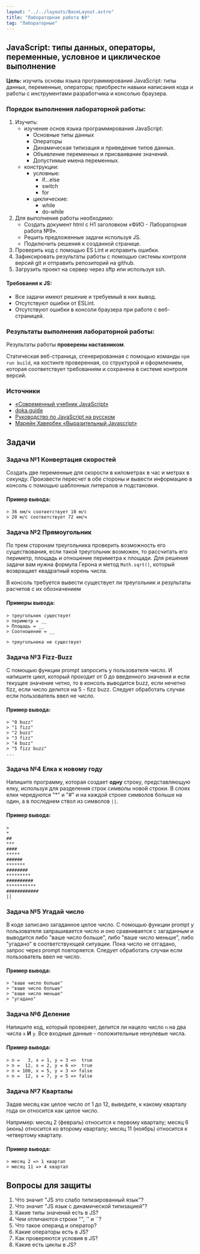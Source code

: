 ```yaml
---
layout: "../../layouts/BaseLayout.astro"
title: "Лабораторная работа №9"
tag: "Лабораторные"
---
```


## JavaScript: типы данных, операторы, переменные, условное и циклическое выполнение

**Цель:** изучить основы языка программирования JavaScript: типы данных, переменные, операторы; приобрести навыки написания кода и работы с инструментами разработчика и консолью браузера.

### Порядок выполнения лабораторной работы:

1. Изучить:
   - изучение основ языка программирования JavaScript:
     - Основные типы данных
     - Операторы
     - Динамическая типизация и приведение типов данных.
     - Объявление переменных и присваивание значений.
     - Допустимые имена переменных.
   - конструкции:
     - условные:
       - if...else
       - switch
       - for
     - циклические:
       - while
       - do-while
1. Для выполнения работы необходимо:
   - Создать документ html с H1 заголовком «ФИО - Лабораторная работа №9».
   - Решить предложенные задачи используя JS.
   - Подключить решения к созданной странице.
1. Проверить код с помощью ES Lint и исправить ошибки.
1. Зафиксировать результаты работы с помощью системы контроля версий git и отправить репозиторий на github.
1. Загрузить проект на сервер через sftp или используя ssh.

#### Требования к JS:

- Все задачи имеют решение и требуемый в них вывод.
- Отсутствуют ошибки от ESLint.
- Отсутствуют ошибки в консоли браузера при работе с веб-страницей.

### Результаты выполнения лабораторной работы:

Результаты работы **проверены наставником**.

Статическая веб-страница, сгенерированная с помощью команды `npm run build`, на хостинге проверенная, со структурой и оформлением, которая соответствует требованиям и сохранена в системе контроля версий.

### Источники

- [«Современный учебник JavaScript»](https://learn.javascript.ru/)
- [doka.guide](https://doka.guide/js/)
- [Руководство по JavaScript на русском](https://developer.mozilla.org/ru/docs/Web/JavaScript)
- [Марейн Хавербек «Выразительный Javascript»](https://karmazzin.gitbook.io/eloquentjavascript_ru/)

## Задачи

### Задача №1 Конвертация скоростей

Создать две переменные для скорости в километрах в час и метрах в секунду. Произвести пересчет в обе стороны и вывести информацию в консоль с помощью шаблонных литералов и подстановки.

#### Пример вывода:

```
> 36 км/ч соответствует 10 м/с
> 20 м/с соответствует 72 км/ч
```

### Задача №2 Прямоугольник

По трем сторонам треугольника проверить возможность его существования, если такой треугольник возможен, то рассчитать его периметр, площадь и отношение периметра к площади. Для решения задачи вам нужна формула Герона и метод `Math.sqrt()`, который возвращает квадратный корень числа.

В консоль требуется вывести существует ли треугольник и результаты расчетов с их обозначением

#### Примеры вывода:

```
> треугольник существует
> периметр = __
> Площадь = __
> Соотношение = __
```

```
> треугольника не существует
```

### Задача №3 Fizz-Buzz

С помощью функции prompt запросить у пользователя число. И напишите цикл, который проходит от 0 до введенного значения и если текущее значение четно, то в консоль выводится buzz, если нечетно fizz, если число делится на 5 - fizz buzz. Следует обработать случаи если пользователь ввел не число.

#### Пример вывода:

```
> "0 buzz"
> "1 fizz"
> "2 buzz"
> "3 fizz"
> "4 buzz"
> "5 fizz buzz"
...
```

### Задача №4 Елка к новому году

Напишите программу, которая создает **одну** строку, представляющую елку, используя для разделения строк символы новой строки. В слоях елки чередуются "\*" и "#" и на каждой строке символов больше на один, а в последнем ствол из символов `||`.

#### Пример вывода:

```
>
*
##
***
####
*****
######
*******
########
*********
##########
***********
############
||
```

### Задача №5 Угадай число

В коде записано загаданное целое число. С помощью функции prompt у пользователя запрашивается число и оно сравнивается с загаданным и выводится либо "ваше число больше", либо "ваше число меньше", либо "угадано" в соответствующей ситуации. Пока число не отгадано, запрос через prompt повторяется. Следует обработать случаи если пользователь ввел не число.

#### Пример вывода:

```
> "ваше число больше"
> "ваше число больше"
> "ваше число меньше"
> "угадано"
```

### Задача №6 Деление

Напишите код, который проверяет, делится ли нацело число `n` на два числа `x` **И** `y`. Все входные данные - положительные ненулевые числа.

#### Пример вывода:

```
> n =   3, x = 1, y = 3 =>  true
> n =  12, x = 2, y = 6 =>  true
> n = 100, x = 5, y = 3 => false
> n =  12, x = 7, y = 5 => false
```

### Задача №7 Кварталы

Задав месяц как целое число от 1 до 12, выведите, к какому кварталу года он относится как целое число.

Например: месяц 2 (февраль) относится к первому кварталу; месяц 6 (июнь) относится ко второму кварталу; месяц 11 (ноябрь) относится к четвертому кварталу.

#### Пример вывода:

```
> месяц 2 => 1 квартал
> месяц 11 => 4 квартал
```

## Вопросы для защиты

1. Что значит "JS это слабо типизированный язык"?
1. Что значит "JS язык с динамической типизацией"?
1. Какие типы значений есть в JS?
1. Чем отличаются строки "", '' и ``?
1. Что такое операнд и оператор?
1. Какие операторы есть в JS?
1. Как проверяются условия в JS?
1. Какие есть циклы в JS?
